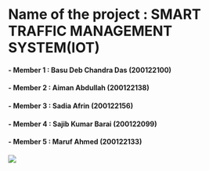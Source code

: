 # Name of the project : SMART TRAFFIC MANAGEMENT SYSTEM(IOT)
#### - **Member 1 : Basu Deb Chandra Das (200122100)**
#### - **Member 2 : Aiman Abdullah (200122138)**
#### - **Member 3 : Sadia Afrin (200122156)**
#### - **Member 4 : Sajib Kumar Barai (200122099)**
#### - **Member 5 : Maruf Ahmed (200122133)** 




![](https://www.seekpng.com/png/full/257-2577620_3d-transparent-thank-you-thank-you-png.png)
